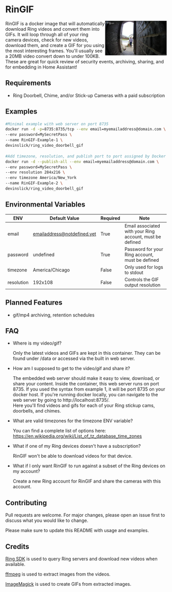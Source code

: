 # RinGIF

<img src="sample.gif" align="right" height=108/>

RinGIF is a docker image that will automatically download Ring videos and 
convert them into GIFs.  It will loop through all of your ring camera devices,
check for new videos, download them, and create a GIF for you using the most interesting frames.
You'll usually see a 20MB video convert down to under 100KB.
These are great for quick review of security events, archiving, sharing, and for embedding in Home Assistant!

## Requirements
- Ring Doorbell, Chime, and/or Stick-up Cameras with a paid subscription


## Examples

```bash
#Minimal example with web server on port 8735
docker run -d -p=8735:8735/tcp --env email=myemailaddress@domain.com \
--env password=MySecretPass \
--name RinGIF-Example-1 \
devinslick/ring_video_doorbell_gif

#Add timezone, resolution, and publish port to port assigned by Docker
docker run -d --publish-all --env email=myemailaddress@domain.com \
--env password=MySecretPass \
--env resolution 284x216 \
--env timezone America/New_York
--name RinGIF-Example-2 \
devinslick/ring_video_doorbell_gif

```

## Environmental Variables

| ENV  | Default Value| Required | Note |
| ------------- | ------------- | ------------- | ------------- |
| email | emailaddress@notdefined.yet | True | Email associated with your Ring account, must be defined |
| password  | undefined  | True | Password for your Ring account, must be defined  |
| timezone | America/Chicago | False | Only used for logs to stdout |
| resolution | 192x108 | False | Controls the GIF output resolution |

## Planned Features
- gif/mp4 archiving, retention schedules

## FAQ
- Where is my video/gif?

  Only the latest videos and GIFs are kept in this container.  They can be found under /data or accessed via the built in web server.

- How am I supposed to get to the video/gif and share it?

  The embedded web server should make it easy to view, download, or share your content.
  Inside the container, this web server runs on port 8735.  If you used the syntax from example 1, it will be port 8735 on your docker host.  If you're running docker locally, you can navigate to the web server by going to http://localhost:8735/.  
  Here you'll find videos and gifs for each of your Ring stickup cams, doorbells, and chimes.

- What are valid timezones for the timezone ENV variable?

  You can find a complete list of options here: https://en.wikipedia.org/wiki/List_of_tz_database_time_zones

- What if one of my Ring devices doesn't have a subscription?

  RinGIF won't be able to download videos for that device.

- What if I only want RinGIF to run against a subset of the Ring devices on my account?

  Create a new Ring account for RinGIF and share the cameras with this account.

## Contributing
Pull requests are welcome. For major changes, please open an issue first to discuss what you would like to change.

Please make sure to update this README with usage and examples.

## Credits
[Ring SDK](https://github.com/tchellomello/python-ring-doorbell/) is used to query Ring servers and download new videos when available.

[ffmpeg](https://github.com/FFmpeg/FFmpeg) is used to extract images from the videos.

[ImageMagick](https://github.com/ImageMagick/ImageMagick) is used to create GIFs from extracted images.
